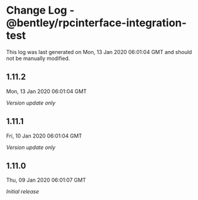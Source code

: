 # Change Log - @bentley/rpcinterface-integration-test

This log was last generated on Mon, 13 Jan 2020 06:01:04 GMT and should not be manually modified.

## 1.11.2
Mon, 13 Jan 2020 06:01:04 GMT

*Version update only*

## 1.11.1
Fri, 10 Jan 2020 06:01:04 GMT

*Version update only*

## 1.11.0
Thu, 09 Jan 2020 06:01:07 GMT

*Initial release*

